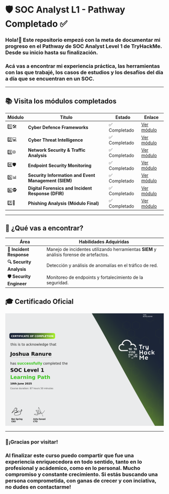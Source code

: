 # 🛡️ SOC Analyst L1 - Pathway Completado ✅

### Hola!👋 Este repositorio empezó con la meta de documentar mi progreso en el Pathway de SOC Analyst Level 1 de TryHackMe. Desde su inicio hasta su finalización.  
### Acá vas a encontrar mi experiencia práctica, las herramientas con las que trabajé, los casos de estudios y los desafíos del día a día que se encuentran en un SOC.
----
## 📚 Visita los módulos completados

| Módulo | Título                                               | Estado     | Enlace                                                                 |
|----------|------------------------------------------------------|------------|------------------------------------------------------------------------|
| 1️⃣🛠️       | **Cyber Defence Frameworks**                        | ✅ Completado | [Ver módulo](https://github.com/JoshKxng/SOC-Analyst-TryHackMe/tree/main/Modulo%201%20-%20Fundamentos%20de%20Ciberseguridad)         |
| 2️⃣💻       | **Cyber Threat Intelligence**                            | ✅ Completado | [Ver módulo](https://github.com/JoshKxng/SOC-Analyst-TryHackMe/tree/main/Modulo%202%20-%20Networking)                                  |
| 3️⃣🌐      | **Network Security & Traffic Analysis**                 | ✅ Completado | [Ver módulo](https://github.com/JoshKxng/SOC-Analyst-TryHackMe/tree/main/Modulo%203%20-%20Network%20Security%20%26%20Traffic%20Analysis) |
| 4️⃣🛡️      | **Endpoint Security Monitoring**                        | ✅ Completado | [Ver módulo](https://github.com/JoshKxng/SOC-Analyst-TryHackMe/tree/main/Modulo%204%20-%20Endpoint%20Security%20Monitoring)            |
| 5️⃣📊       | **Security Information and Event Management (SIEM)**   | ✅ Completado | [Ver módulo](https://github.com/JoshKxng/SOC-Analyst-TryHackMe/tree/main/Modulo%205%20-%20Security%20Information%20and%20Event%20Management) |
| 6️⃣🕵️       | **Digital Forensics and Incident Response (DFIR)**     | ✅ Completado | [Ver módulo](https://github.com/JoshKxng/SOC-Analyst-TryHackMe/tree/main/Modulo%206%20-%20Digital%20Forensics%20and%20Incident%20Response)  |
| 7️⃣📧       | **Phishing Analysis (Módulo Final)**                             | ✅ Completado  | [Ver módulo](https://github.com/JoshKxng/SOC-Analyst-TryHackMe/tree/main/Modulo%207%20-%20Phishing%20Analysis)                                     |

---

## 👀 ¿Qué vas a encontrar?

| Área                   | Habilidades Adquiridas                                                                 |
|------------------------|----------------------------------------------------------------------------------------|
| **🚨 Incident Response** | Manejo de incidentes utilizando herramientas **SIEM** y análisis forense de artefactos.     |
| **🔍 Security Analysis** | Detección y análisis de anomalías en el tráfico de red.                                |
| **🛡️ Security Engineer** | Monitoreo de endpoints y fortalecimiento de la seguridad.                              |

## 🎓 Certificado Oficial
![](https://github.com/JoshKxng/SOC-Analyst-TryHackMe/blob/main/imagenes/Certificate/Certificate.png)

---
### 💫¡Gracias por visitar!
### Al finalizar este curso puedo compartir que fue una experiencia enriquecedora en todo sentido, tanto en lo profesional y acádemico, como en lo personal. Mucho compromiso y constante crecimiento. Si estás buscando una persona comprometida, con ganas de crecer y con inciativa, no dudes en contactarme!
